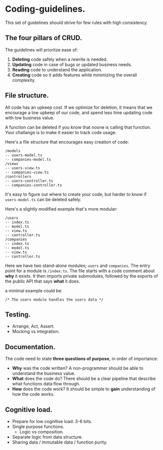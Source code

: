 # Coding-guidelines.

This set of guidelines should strive for few rules with high consistency.

## The four pillars of CRUD.

The guidelines will prioritze ease of:

1. **Deleting** code safely when a rewrite is needed.
2. **Updating** code in case of bugs or updated business needs.
3. **Reading** code to understand the application.
4. **Creating** code so it adds features while minimizing the overall complexity.

## File structure.

All code has an upkeep cost. If we optimize for deletion, it means that we encourage a low upkeep of our code, and spend less time updating code with low business value.

A function can be deleted if you know that noone is calling that function. Your challange is to make it easier to track code usage.

Here's a file structure that encourages easy creation of code:

```
/models
-- users-model.ts
-- companies-model.ts
/views
-- users-view.ts
-- companies-view.ts
/controllers
-- users-controller.ts
-- companies-controller.ts
```

It's easy to figure out where to create your code, but harder to know if `users-model.ts` can be deleted safely.

Here's a slightly modified example that's more modular:

```
/users
-- index.ts
-- model.ts
-- view.ts
-- controller.ts
/companies
-- index.ts
-- model.ts
-- view.ts
-- controller.ts
```

Here we have two stand-alone modules; `users` and `companies`.
The entry point for a module is `/index.ts`.
The file starts with a code comment about **why** it exists.
It then imports private submodules, followed by the exports of the public API that says **what** it does.

a minimal example could be:

```
/* The users module handles the users data */
```

## Testing.

- Arrange, Act, Assert.
- Mocking vs integration.

## Documentation.

The code need to state **three questions of purpose**, in order of importance:

- **Why** was the code written? A non-programmer should be able to understand the business value.
- **What** does the code do? There should be a clear pipeline that describe what functions data flow through.
- **How** does the code work? It should be simple to **gain** understanding of how the code works.

## Cognitive load.

- Prepare for low cognitive load. 3-6 bits.
- Single purpose functions.
  - Logic vs composition.
- Separate logic from data structure.
- Sharing data / immutable data / function purity.
